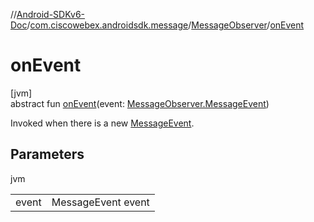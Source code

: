 //[Android-SDKv6-Doc](../../../index.md)/[com.ciscowebex.androidsdk.message](../index.md)/[MessageObserver](index.md)/[onEvent](on-event.md)

# onEvent

[jvm]\
abstract fun [onEvent](on-event.md)(event: [MessageObserver.MessageEvent](-message-event/index.md))

Invoked when there is a new [MessageEvent](-message-event/index.md).

## Parameters

jvm

| | |
|---|---|
| event | MessageEvent event |
